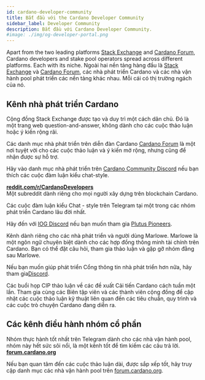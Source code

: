 ```yaml
---
id: cardano-developer-community
title: Bắt đầu với the Cardano Developer Community
sidebar_label: Developer Community
description: Bắt đầu với Cardano Developer Community.
#image: ./img/og-developer-portal.png
--- 
```


Apart from the two leading platforms [Stack Exchange](https://cardano.stackexchange.com) and [Cardano Forum](https://forum.cardano.org/c/developers/29), Cardano developers and stake pool operators spread across different platforms. Each with its niche.
Ngoài hai nền tảng hàng đầu là [Stack Exchange](https://cardano.stackexchange.com) và [Cardano Forum](https://forum.cardano.org/c/developers/29), các nhà phát triển Cardano và các nhà vận hành pool phát triển các nền tảng khác nhau. Mỗi cái có thị trường ngách của nó.

## Kênh nhà phát triển Cardano

Cộng đồng Stack Exchange được tạo và duy trì một cách dân chủ. Đó là một trang web question-and-answer, không dành cho các cuộc thảo luận hoặc ý kiến ​​rộng rãi.

Các danh mục nhà phát triển trên diễn đàn Cardano [Cardano Forum](https://forum.cardano.org/c/developers/29) là một nơi tuyệt vời cho các cuộc thảo luận và ý kiến ​​mở rộng, nhưng cũng để nhận được sự hỗ trợ.

Hãy vào danh mục nhà phát triển trên [Cardano Community Discord](https://discord.gg/kfATXEENPD) nếu bạn thích các cuộc đàm luận kiểu chat-style.

[**reddit.com/r/CardanoDevelopers**](https://www.reddit.com/r/CardanoDevelopers/)  
Một subreddit dành riêng cho mọi người xây dựng trên blockchain  Cardano.  

Các cuộc đàm luận kiểu Chat - style trên Telegram tại một trong các nhóm phát triển Cardano lâu đời nhất.

Hãy đến với [IOG Discord](https://discord.com/invite/w6TwW9bGA6) nếu bạn muốn tham gia [Plutus Pioneers](../smart-contracts/plutus#get-started-with-the-plutus-pioneer-program).

Kênh dành riêng cho các nhà phát triển và người dùng Marlowe. Marlowe là một ngôn ngữ chuyên biệt dành cho các hợp đồng thông minh tài chính trên Cardano. Bạn có thể đặt câu hỏi, tham gia thảo luận và gặp gỡ nhóm đằng sau Marlowe.

Nếu bạn muốn giúp phát triển Cổng thông tin nhà phát triển hơn nữa, hãy tham gia[Discord](https://discord.gg/Exe6XmqKDx). 

Các buổi họp CIP thảo luận về các đề xuất Cải tiến Cardano cách tuần một lần. Tham gia cùng các Biên tập viên và các thành viên cộng đồng để cập nhật các cuộc thảo luận kỹ thuật liên quan đến các tiêu chuẩn, quy trình và các cuộc trò chuyện Cardano đang diễn ra.

## Các kênh điều hành nhóm cổ phần

Nhóm thực hành tốt nhất trên Telegram dành cho các nhà vận hành pool, nhóm này hết sức sôi nổi, là một kênh tốt để tìm kiếm các câu trả lời.
[**forum.cardano.org**](https://forum.cardano.org/c/staking-delegation/156)  

Nếu bạn quan tâm đến các cuộc thảo luận dài, được sắp xếp tốt, hãy truy cập danh mục các nhà vận hành pool trên [forum.cardano.org](https://forum.cardano.org/c/staking-delegation/156).